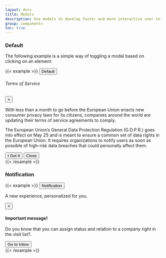 ```yaml
---
layout: docs
title: Modals
description: Use modals to develop faster and more interactive user interfaces
group: components
toc: true
---
```


### Default

The following example is a simple way of toggling a modal based on clicking on an element:

{{< example >}}
<button type="button" class="btn btn-primary" data-toggle="modal" data-target="#modal-default">Default</button>
<div class="modal fade" id="modal-default" tabindex="-1" role="dialog" aria-labelledby="modal-default" aria-hidden="true">
    <div class="modal-dialog modal-dialog-centered" role="document">
        <div class="modal-content">
            <div class="modal-header">
                <h6 class="modal-title">Terms of Service</h6>
                <button type="button" class="close" data-dismiss="modal" aria-label="Close">
                    <span aria-hidden="true">&times;</span>
                </button>
            </div>
            <div class="modal-body">
                <p>With less than a month to go before the European Union enacts new consumer privacy laws for its citizens, companies around the world are updating their terms of service agreements to comply.</p>
                <p>The European Union’s General Data Protection Regulation (G.D.P.R.) goes into effect on May 25 and is meant to ensure a common set of data rights in the European Union. It requires organizations to notify users as
                    soon as possible of high-risk data breaches that could personally affect them.</p>
            </div>
            <div class="modal-footer">
                <button type="button" class="btn btn-sm btn-secondary">I Got It</button>
                <button type="button" class="btn btn-link text-danger ml-auto" data-dismiss="modal">Close</button>
            </div>
        </div>
    </div>
</div>
{{< /example >}}

### Notification

{{< example >}}
<button type="button" class="btn btn-primary" data-toggle="modal" data-target="#modal-notification">Notification</button>
<div class="modal fade" id="modal-notification" tabindex="-1" role="dialog" aria-labelledby="modal-notification" aria-hidden="true">
    <div class="modal-dialog modal-info modal-dialog-centered" role="document">
        <div class="modal-content bg-gradient-secondary">
            <div class="modal-header">
                <p class="modal-title" id="modal-title-notification">A new experience, personalized for you.</p>
                <button type="button" class="close" data-dismiss="modal" aria-label="Close">
                    <span aria-hidden="true">×</span>
                </button>
            </div>
            <div class="modal-body">
                <div class="py-3 text-center">
                    <span class="modal-icon display-1-lg"><i class="far fa-envelope-open"></i></span>
                    <h4 class="modal-title my-3">Important message!</h4>
                    <p>Do you know that you can assign status and relation to a company right in the visit list?.</p>
                </div>
            </div>
            <div class="modal-footer">
                <button type="button" class="btn btn-sm btn-white">Go to Inbox</button>
            </div>
        </div>
    </div>
</div>
{{< /example >}}
